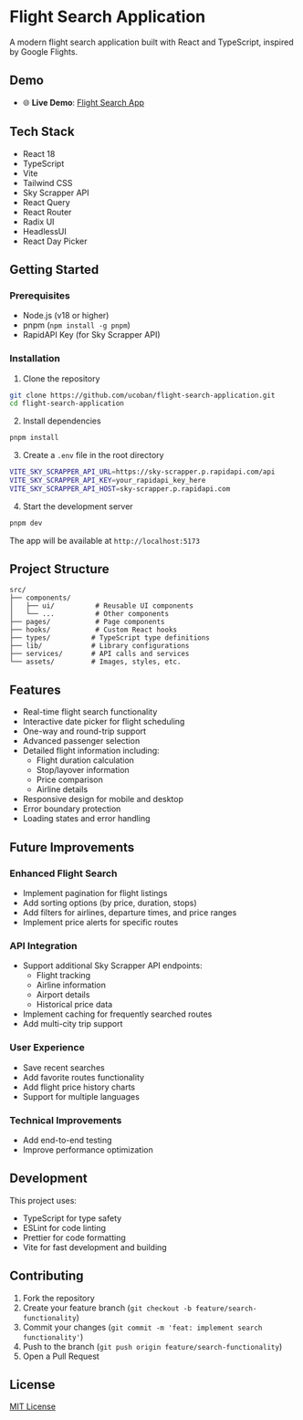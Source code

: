 # Flight Search Application

A modern flight search application built with React and TypeScript, inspired by Google Flights.

## Demo

- 🌐 **Live Demo**: [Flight Search App](https://flight-search-application-git-dev-ucobans-projects.vercel.app/)

## Tech Stack

- React 18
- TypeScript
- Vite
- Tailwind CSS
- Sky Scrapper API
- React Query
- React Router
- Radix UI
- HeadlessUI
- React Day Picker

## Getting Started

### Prerequisites

- Node.js (v18 or higher)
- pnpm (`npm install -g pnpm`)
- RapidAPI Key (for Sky Scrapper API)

### Installation

1. Clone the repository

```bash
git clone https://github.com/ucoban/flight-search-application.git
cd flight-search-application
```

2. Install dependencies

```bash
pnpm install
```

3. Create a `.env` file in the root directory

```bash
VITE_SKY_SCRAPPER_API_URL=https://sky-scrapper.p.rapidapi.com/api
VITE_SKY_SCRAPPER_API_KEY=your_rapidapi_key_here
VITE_SKY_SCRAPPER_API_HOST=sky-scrapper.p.rapidapi.com
```

4. Start the development server

```bash
pnpm dev
```

The app will be available at `http://localhost:5173`

## Project Structure

```
src/
├── components/
│   ├── ui/          # Reusable UI components
│   └── ...          # Other components
├── pages/           # Page components
├── hooks/           # Custom React hooks
├── types/          # TypeScript type definitions
├── lib/            # Library configurations
├── services/       # API calls and services
└── assets/         # Images, styles, etc.
```

## Features

- Real-time flight search functionality
- Interactive date picker for flight scheduling
- One-way and round-trip support
- Advanced passenger selection
- Detailed flight information including:
  - Flight duration calculation
  - Stop/layover information
  - Price comparison
  - Airline details
- Responsive design for mobile and desktop
- Error boundary protection
- Loading states and error handling

## Future Improvements

### Enhanced Flight Search

- Implement pagination for flight listings
- Add sorting options (by price, duration, stops)
- Add filters for airlines, departure times, and price ranges
- Implement price alerts for specific routes

### API Integration

- Support additional Sky Scrapper API endpoints:
  - Flight tracking
  - Airline information
  - Airport details
  - Historical price data
- Implement caching for frequently searched routes
- Add multi-city trip support

### User Experience

- Save recent searches
- Add favorite routes functionality
- Add flight price history charts
- Support for multiple languages

### Technical Improvements

- Add end-to-end testing
- Improve performance optimization

## Development

This project uses:

- TypeScript for type safety
- ESLint for code linting
- Prettier for code formatting
- Vite for fast development and building

## Contributing

1. Fork the repository
2. Create your feature branch (`git checkout -b feature/search-functionality`)
3. Commit your changes (`git commit -m 'feat: implement search functionality'`)
4. Push to the branch (`git push origin feature/search-functionality`)
5. Open a Pull Request

## License

[MIT License](LICENSE)
